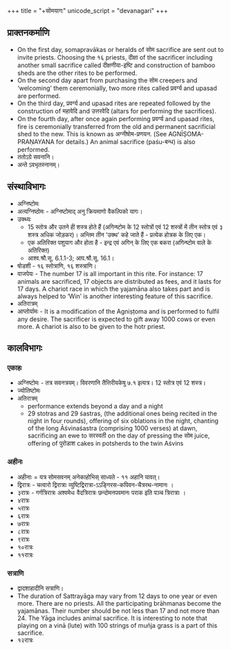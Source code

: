 +++
title = "+सोमयागः"
unicode_script = "devanagari"
+++

## प्राक्तनकर्माणि
- On the first day, somapravākas or heralds of सोम sacrifice are sent out to invite priests. Choosing the १६ priests, दीक्षा of the sacrificer including another small sacrifice called दीक्षणीया-इष्टि and construction of bamboo sheds are the other rites to be performed.
- On the second day apart from purchasing the सोम creepers and ‘welcoming’ them ceremonially, two more rites called प्रवर्ग्य and upasad are performed.
- On the third day, प्रवर्ग्य and upasad rites are repeated followed by the construction of महावेदि and उत्तरवेदि (altars for performing the sacrifices).
- On the fourth day, after once again performing प्रवर्ग्य and upasad rites, fire is ceremonially transferred from the old and permanent sacrificial shed to the new. This is known as अग्नीषोम-प्रणयन. (See AGNĪṢOMA-PRAṆAYANA for details.) An animal sacrifice (paśu-बन्ध) is also performed.
- ततोऽग्रे सवनानि।
- अन्ते ऽवभृतस्नानम्।

## संस्थाविभागः
- अग्निष्टोमः
- अत्यग्निष्ठोमः - अग्निष्टोमाद् अनु क्रियमाणो वैकल्पिको यागः।
- उक्थ्यः
  - 15 स्तोत्र और उतने ही शस्त्र होते हैं (अगिन्ष्टोम के 12 स्तोत्रों एवं 12 शस्त्रों में तीन स्तोत्र एवं ३ शस्त्र अधिक जोड़कर)। अन्तिम तीन ‘उक्थ’ कहे जाते हैं - प्रत्येक होत्रक के लिए एक। 
  - एक अतिरिक्त पशुयाग और होता है - इन्द्र एवं अगिन् के लिए एक बकरा (अगिन्ष्टोम वाले के अतिरिक्त)
  - आश्व.श्रौ.सू. 6.1.1-3; आप.श्रौ.सू. 16.1।
- षोडशी - १६ स्तोत्राणि, १६ शस्त्राणि।
- वाजपेयः -  The number 17 is all important in this rite. For instance: 17 animals are sacrificed, 17 objects are distributed as fees, and it lasts for 17 days. A chariot race in which the yajamāna also takes part and is always helped to ‘Win’ is another interesting feature of this sacrifice.
- अतिरात्रम्
- आप्तोर्यामः - It is a modification of the Agniṣṭoma and is performed to fulfil any desire. The sacrificer is expected to gift away 1000 cows or even more. A chariot is also to be given to the hotr priest.

## कालविभागः

### एकाहः
- अग्निष्टोमः - तत्र सवनत्रयम्। विवरणानि तैत्तिरीयकेषु ७.१ इत्यत्र। 12 स्तोत्र एवं 12 शस्त्र।
- ज्योतिष्टोमः
- अतिरात्रम्
  - performance extends beyond a day and a night
  -  29 stotras and 29 śastras, (the additional ones being recited in the night in four rounds), offering of six oblations in the night, chanting of the long Āśvinaśastra (comprising 1000 verses) at dawn, sacrificing an ewe to सरस्वती on the day of pressing the सोम juice, offering of पुरोडाश cakes in potsherds to the twin Aśvins
 

### अहीनः
- अहीनाः = यत्र सोमसवनम् अनेकाहोभिस् साध्यते - ११ अहानि यावत्।
- द्विरात्रः - चत्वारो द्विरात्राः व्युष्टिद्विरात्रा-ऽऽङ्गिरस-कपिवन-चैत्ररथ-नामानः ।
- ३रात्रः - गर्गत्रिरात्रः अश्वमेधः वैदत्रिरात्रः छन्दोमनपवमानः पराक इति पञ्च त्रिरात्राः ।
- ४रात्रः
- ५रात्रः
- ६रात्रः
- ७रात्रः
- ८रात्रः
- ९रात्रः
- १०रात्रः
- ११रात्रः

### सत्राणि
- द्वादशाहादीनि सत्राणि।
- The duration of Sattrayāga may vary from 12 days to one year or even more. There are no priests. All the participating brāhmanas become the yajamānas. Their number should be not less than 17 and not more than 24. The Yāga includes animal sacrifice. It is interesting to note that playing on a vinā (lute) with 100 strings of muñja grass is a part of this sacrifice.
- १२रात्रः
